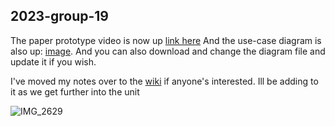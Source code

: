 ## 2023-group-19

The paper prototype video is now up [link here](ideas/paperprototype_link)
And the use-case diagram is also up: [image](usecase_diag/UCD_Starsector.pdf). And you can also download and change the diagram file and update it if you wish.

I've moved my notes over to the [wiki](../../wiki) if anyone's interested. Ill be adding to it as we get further into the unit

![IMG_2629](https://user-images.githubusercontent.com/123096231/214071389-a1bf75ec-d29e-419d-9f30-5e83f7aa6fd6.jpg)
